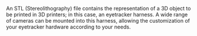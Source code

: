 An STL (Stereolithography) file contains the representation of a 3D object to be printed in 3D printers; in this case, an eyetracker harness. A wide range of cameras can be mounted into this harness, allowing the customization of your eyetracker hardware according to your needs.


